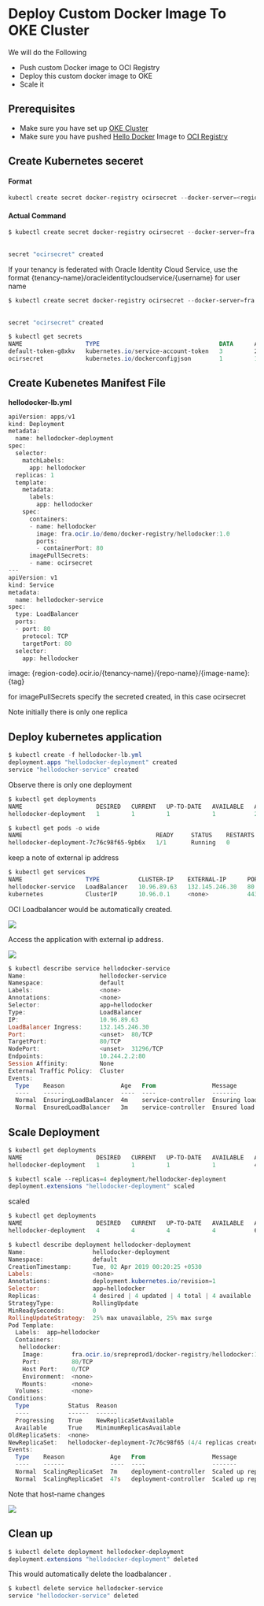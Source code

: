 # Deploy Custom Docker Image To OKE Cluster

We will do the Following

* Push custom Docker image to OCI Registry
* Deploy this custom docker image to OKE
* Scale it

## Prerequisites
* Make sure you have set up [OKE Cluster](OracleContainerEngineForKubernetes.md)
* Make sure you have pushed [Hello Docker](https://github.com/enabling-cloud/docker-learning/blob/master/HelloDockerImage.md) Image to [OCI Registry](OCIRegistry.md)


## Create Kubernetes seceret


#### Format
```Powershell
kubectl create secret docker-registry ocirsecret --docker-server=<region-code>.ocir.io --docker-username='<tenancy-name>/<oci-username>' --docker-password='<oci-auth-token>' --docker-email='<email-address>'
```

#### Actual Command
```Powershell
$ kubectl create secret docker-registry ocirsecret --docker-server=fra.ocir.io --docker-username=demo/nadeem@abc.com --docker-password=A<AFDS}r2[754:{o> --docker-email=nadeem@abc.com
 
 
secret "ocirsecret" created
```

If your tenancy is federated with Oracle Identity Cloud Service, use the format {tenancy-name}/oracleidentitycloudservice/{username} for user name

```Powershell
$ kubectl create secret docker-registry ocirsecret --docker-server=fra.ocir.io --docker-username=demo/oracleidentitycloudservice/nadeem@abc.com --docker-password=A<AFDS}r2[754:{o> --docker-email=nadeem@abc.com
 
 
secret "ocirsecret" created
```


```Powershell
$ kubectl get secrets
NAME                  TYPE                                  DATA      AGE
default-token-g8xkv   kubernetes.io/service-account-token   3         20m
ocirsecret            kubernetes.io/dockerconfigjson        1         12s
```

## Create Kubenetes Manifest File

**hellodocker-lb.yml**
```Powershell
apiVersion: apps/v1
kind: Deployment
metadata:
  name: hellodocker-deployment
spec:
  selector:
    matchLabels:
      app: hellodocker
  replicas: 1
  template:
    metadata:
      labels:
        app: hellodocker
    spec:
      containers:
      - name: hellodocker  
        image: fra.ocir.io/demo/docker-registry/hellodocker:1.0
        ports:
        - containerPort: 80
      imagePullSecrets:
      - name: ocirsecret
---
apiVersion: v1
kind: Service
metadata:
  name: hellodocker-service
spec:
  type: LoadBalancer
  ports:
  - port: 80
    protocol: TCP
    targetPort: 80
  selector:
    app: hellodocker
```

image: {region-code}.ocir.io/{tenancy-name}/{repo-name}/{image-name}:{tag}


for imagePullSecrets specify the secreted created, in this case ocirsecret



Note initially there is only one replica

## Deploy kubernetes application

```Powershell
$ kubectl create -f hellodocker-lb.yml
deployment.apps "hellodocker-deployment" created
service "hellodocker-service" created
```

Observe there is only one deployment

```Powershell
$ kubectl get deployments
NAME                     DESIRED   CURRENT   UP-TO-DATE   AVAILABLE   AGE
hellodocker-deployment   1         1         1            1           29s
```


```Powershell
$ kubectl get pods -o wide
NAME                                      READY     STATUS    RESTARTS   AGE       IP           NODE
hellodocker-deployment-7c76c98f65-9pb6x   1/1       Running   0          38s       10.244.2.2   10.0.11.2
```
keep a note of external ip address

```Powershell
$ kubectl get services
NAME                  TYPE           CLUSTER-IP    EXTERNAL-IP      PORT(S)        AGE
hellodocker-service   LoadBalancer   10.96.89.63   132.145.246.30   80:31296/TCP   57s
kubernetes            ClusterIP      10.96.0.1     <none>           443/TCP        28m
```

OCI Loadbalancer would be automatically created.

![](../resources/custom-docker-deploy-oke.png)

Access the application with external ip address.

![](../resources/hello-docker-oke.png)



```Powershell
$ kubectl describe service hellodocker-service
Name:                     hellodocker-service
Namespace:                default
Labels:                   <none>
Annotations:              <none>
Selector:                 app=hellodocker
Type:                     LoadBalancer
IP:                       10.96.89.63
LoadBalancer Ingress:     132.145.246.30
Port:                     <unset>  80/TCP
TargetPort:               80/TCP
NodePort:                 <unset>  31296/TCP
Endpoints:                10.244.2.2:80
Session Affinity:         None
External Traffic Policy:  Cluster
Events:
  Type    Reason                Age   From                Message
  ----    ------                ----  ----                -------
  Normal  EnsuringLoadBalancer  4m    service-controller  Ensuring load balancer
  Normal  EnsuredLoadBalancer   3m    service-controller  Ensured load balancer
```

## Scale Deployment

```Powershell
$ kubectl get deployments
NAME                     DESIRED   CURRENT   UP-TO-DATE   AVAILABLE   AGE
hellodocker-deployment   1         1         1            1           4m
```

```Powershell
$ kubectl scale --replicas=4 deployment/hellodocker-deployment
deployment.extensions "hellodocker-deployment" scaled
```
scaled

```Powershell
$ kubectl get deployments
NAME                     DESIRED   CURRENT   UP-TO-DATE   AVAILABLE   AGE
hellodocker-deployment   4         4         4            4           6m
```



```Powershell
$ kubectl describe deployment hellodocker-deployment
Name:                   hellodocker-deployment
Namespace:              default
CreationTimestamp:      Tue, 02 Apr 2019 00:20:25 +0530
Labels:                 <none>
Annotations:            deployment.kubernetes.io/revision=1
Selector:               app=hellodocker
Replicas:               4 desired | 4 updated | 4 total | 4 available | 0 unavailable
StrategyType:           RollingUpdate
MinReadySeconds:        0
RollingUpdateStrategy:  25% max unavailable, 25% max surge
Pod Template:
  Labels:  app=hellodocker
  Containers:
   hellodocker:
    Image:        fra.ocir.io/srepreprod1/docker-registry/hellodocker:1.0
    Port:         80/TCP
    Host Port:    0/TCP
    Environment:  <none>
    Mounts:       <none>
  Volumes:        <none>
Conditions:
  Type           Status  Reason
  ----           ------  ------
  Progressing    True    NewReplicaSetAvailable
  Available      True    MinimumReplicasAvailable
OldReplicaSets:  <none>
NewReplicaSet:   hellodocker-deployment-7c76c98f65 (4/4 replicas created)
Events:
  Type    Reason             Age   From                   Message
  ----    ------             ----  ----                   -------
  Normal  ScalingReplicaSet  7m    deployment-controller  Scaled up replica set hellodocker-deployment-7c76c98f65 to 1
  Normal  ScalingReplicaSet  47s   deployment-controller  Scaled up replica set hellodocker-deployment-7c76c98f65 to 4
```

Note that host-name changes 



![](../resources/clustered-docker-image.png)


## Clean up

```Powershell
$ kubectl delete deployment hellodocker-deployment
deployment.extensions "hellodocker-deployment" deleted
```

This would automatically delete the loadbalancer .

```Powershell
$ kubectl delete service hellodocker-service
service "hellodocker-service" deleted
```

